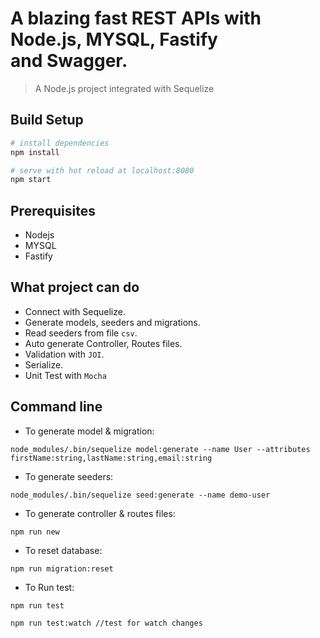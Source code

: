 # A blazing fast REST APIs with Node.js, MYSQL, Fastify and Swagger.

> A Node.js project integrated with Sequelize

## Build Setup

``` bash
# install dependencies
npm install

# serve with hot reload at localhost:8080
npm start
```
## Prerequisites
- Nodejs
- MYSQL
- Fastify

## What project can do
- Connect with Sequelize.
- Generate models, seeders and migrations. 
- Read seeders from file `csv`.
- Auto generate Controller, Routes files.
- Validation with `JOI`.
- Serialize.
- Unit Test with `Mocha`
## Command line
- To generate model & migration:
```
node_modules/.bin/sequelize model:generate --name User --attributes firstName:string,lastName:string,email:string
```
- To generate seeders:
```
node_modules/.bin/sequelize seed:generate --name demo-user
```
- To generate controller & routes files:
```
npm run new
```
- To reset database: 
```
npm run migration:reset
```
- To Run test: 
```
npm run test

npm run test:watch //test for watch changes
```
